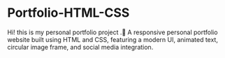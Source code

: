 # Portfolio-HTML-CSS
Hi! this is my personal portfolio project .🎨 A responsive personal portfolio website built using HTML and CSS, featuring a modern UI, animated text, circular image frame, and social media integration.
